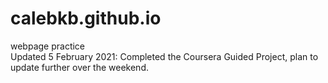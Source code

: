 # calebkb.github.io
webpage practice  
Updated 5 February 2021: Completed the Coursera Guided Project, plan to update further over the weekend.

